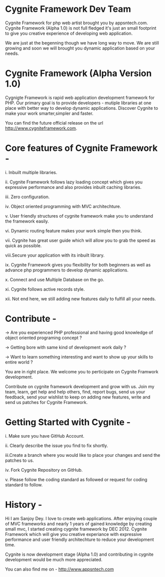 Cygnite Framework Dev Team
==========================
Cygnite Framework for php web artist brought you by appsntech.com. Cygnite Framework (Alpha 1.0) is 
not full fledged it's just an small footprint to give you creative experience of developing web application.

We are just at the begenning though we have long way to move. We are still growing and soon we will brought you dynamic application based on your needs.


Cygnite Framework (Alpha Version 1.0)
===================================== 

Cygnigte Framework is rapid web application development framework for PHP. Our primary goal is to provide developers - mutiple libraries
at one place with better way to develop dynamic applications. Discover Cygnite to make your work smarter,simpler and faster.

You can find the future official release on the url http://www.cygniteframework.com. 

Core features of Cygnite Framework -
==================================

i. Inbuilt multiple libraries.

ii. Cygnite Framework follows lazy loading concept which gives you expressive performance and also provides inbuilt caching libraries.

iii. Zero configuration.

iv. Object oriented programming with MVC architechture.

v.  User friendly structures of cygnite framework make you to understand the framework easily.

vi. Dynamic routing feature makes your work simple then you think.

vii. Cygnite has great user guide which will allow you to grab the speed as quick as possible.

viii.Secure your application with its inbuilt library.

ix. Cygnite Framework gives you flexibility for both beginners as well as advance php programmers to develop dynamic applications.

x. Connect and use Multiple Database on the go.

xi. Cygnite follows active records style.

xii. Not end here, we still adding new features daily to fulfill all your needs.


Contribute -
===========

-> Are you experienced PHP professional and having good knowledge of object oriented programing concept ? 

-> Getting bore with same kind of development work daily ? 

-> Want to learn something interesting and want to show up your skills to entire world ?

You are in right place. We welcome you to perticipate on Cygnite Framwork development. 

Contribute on cygnite framework development and grow with us. Join my team, learn, get help and help others, find, report
bugs, send us your feedback, send your wishlist to keep on adding new features, write and send us patches for Cygnite Framework. 


Getting Started with Cygnite -
============================
i.  Make sure you have GitHub Account.

ii. Clearly describe the issue you find to fix shortly.

iii.Create a branch where you would like to place your changes and send the patches to us.

iv. Fork Cygnite Repository on GitHub.

v. Please follow the coding standard as followed or request for coding standard to follow. 


History -
=======
Hi I am Sanjoy Dey. I love to create web applications. After enjoying couple of MVC frameworks and nearly 1 years of gained knowledge by creating small mvc, 
I started creating cygnite framework by DEC 2012. Cygnite Framework which will give you creative experiance with expressive performance and user friendly architechture to 
reduce your development time. 

Cygnite is now development stage (Alpha 1.0) and contributing in cygnite development would be much more appreciated.

You can also find me on - http://www.appsntech.com







